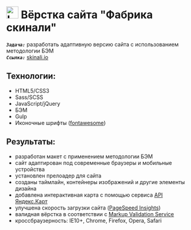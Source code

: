 <h1>
  <img 
    src="https://image.flaticon.com/icons/svg/815/815567.svg" 
    height="32"
    alt="LOGO"/>
    Вёрстка сайта "Фабрика скинали"
</h1> 

<strong><em>`Задача:`</em></strong> разработать адаптивную версию сайта с использованием методологии БЭМ<br>
<strong><em>`Ссылка:`</em></strong> <a href="https://kibo13.github.io/wbk-skinali/" target="_blank"> skinali.io</a>

## Технологии:
* HTML5/CSS3
* Sass/SCSS
* JavaScript/jQuery
* БЭМ
* Gulp
* Иконочные шрифты (<a href="https://fontawesome.com/">fontawesome</a>)

## Результаты:
* разработан макет с применением методологии БЭМ
* сайт адаптирован под современные браузеры и мобильные устройства
* установлен прелоадер для сайта
* созданы таймлайн, контейнеры изображений и другие элементы дизайна
* добавлена интерактивная карта с помощью сервиса <a href="https://tech.yandex.ru/maps/?p=realty">API Яндекс.Карт</a>
* улучшена скорость загрузки сайта (<a href="https://developers.google.com/speed/pagespeed/insights/">PageSpeed Insights</a>)
* валидная вёрстка в соответствии с <a href="https://validator.w3.org/">Markup Validation Service</a>
* кроссбраузерность: IE10+, Chrome, Firefox, Opera, Safari
